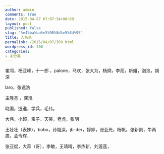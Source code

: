 ```yaml
---
author: admin
comments: true
date: 2015-04-07 07:07:34+00:00
layout: post
published: false
slug: '%e4%ba%ba%e5%90%8d%e5%8d%95'
title: 人名单
permalink: /2015/04/07/300.html
wordpress_id: 300
categories:
- 未分类
---
```


崔闯，杨亚峰，十一郎 ，palone，马欢，张大为，杨炯，李亮，新姐，泡泡，胡深

laro，张远浩

主隆基 ，龚琨

晓国，逍逸，学兵，毛伟。

大伟，小超，宝子，天笑，老虎，张明



王壮壮（表妹），bobo，孙福深，jb-der，婷婷，张亚光，杨帆，张新凯，牛两周，孟令辉，

张亚斌，大蒜（哥），李敏，王晴晴，李杰新，刘莲莲，










